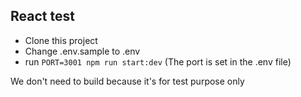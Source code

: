 ## React test
- Clone this project
- Change .env.sample to .env
- run `PORT=3001 npm run start:dev` (The port is set in the .env file)

We don't need to build because it's for test purpose only